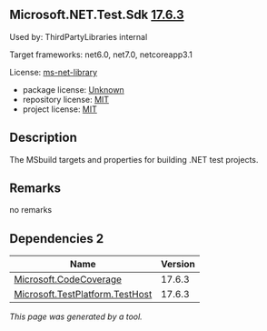 Microsoft.NET.Test.Sdk [17.6.3](https://www.nuget.org/packages/Microsoft.NET.Test.Sdk/17.6.3)
--------------------

Used by: ThirdPartyLibraries internal

Target frameworks: net6.0, net7.0, netcoreapp3.1

License: [ms-net-library](../../../../licenses/ms-net-library) 

- package license: [Unknown]() 
- repository license: [MIT](https://github.com/microsoft/vstest) 
- project license: [MIT](https://github.com/microsoft/vstest/) 

Description
-----------
The MSbuild targets and properties for building .NET test projects.

Remarks
-----------
no remarks


Dependencies 2
-----------

|Name|Version|
|----------|:----|
|[Microsoft.CodeCoverage](../../../../packages/nuget.org/microsoft.codecoverage/17.6.3)|17.6.3|
|[Microsoft.TestPlatform.TestHost](../../../../packages/nuget.org/microsoft.testplatform.testhost/17.6.3)|17.6.3|

*This page was generated by a tool.*